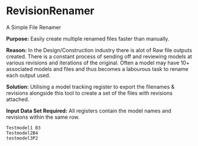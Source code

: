 # RevisionRenamer
A Simple File Renamer

<b>Purpose:</b> Easily create multiple renamed files faster than manually.

<b>Reason:</b> In the Design/Construction industry there is alot of Raw file outputs created.
There is a constant process of sending off and reviewing models at various revisions and iterations of the original.
Often a model may have 10+ associated models and files and thus becomes a labourous task to rename each output used.

<b>Solution:</b> Utilising a model tracking register to export the filenames & revisions alongside this tool to create a set of the files with revisions attached.

<b>Input Data Set Required:</b> All registers contain the model names and revisions within the same row. 
```
Testmodel1 B3
Testmodel2B4
testmodel3P2
